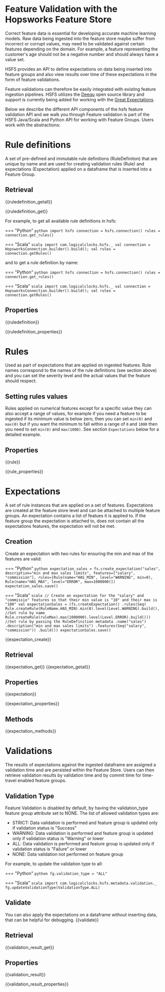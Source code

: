 # Feature Validation with the Hopsworks Feature Store

Correct feature data is essential for developing accurate machine learning models.
Raw data being ingested into the feature store maybe suffer from incorrect or corrupt values, may need to be validated
against certain features depending on the domain. For example, a feature representing the customer's age should not be a
negative number and should always have a value set.

HSFS provides an API to define expectations on data being inserted into feature groups and also view results over time
of these expectations in the form of feature validations.

Feature validations can therefore be easily integrated with existing feature ingestion pipelines.
HSFS utilizes the [Deequ](https://github.com/awslabs/deequ) open source library and support is currently being added for
working with the [Great Expectations](https://github.com/great-expectations/great_expectations).

Below we describe the different API components of the hsfs feature validation API and we walk you through Feature
validation is part of the HSFS Java/Scala and Python API for working with Feature Groups. Users work with the abstractions:


# Rule definitions
A set of pre-defined and immutable rule definitions (RuleDefiniton) that are unique by name and are used for creating
validation rules (Rule) and expectations (Expectation) applied on a dataframe that is inserted into a Feature Group.

## Retrieval

{{ruledefinition_getall}}

{{ruledefinition_get}}

For example, to get all available rule definitions in hsfs:

=== "Python"
    ```python
    import hsfs
    connection = hsfs.connection()
    rules = connection.get_rules()
    ```

=== "Scala"
    ```scala
    import com.logicalclocks.hsfs._
    val connection = HopsworksConnection.builder().build();
    val rules = connection.getRules()
    ```

and to get a rule definition by name:

=== "Python"
    ```python
    import hsfs
    connection = hsfs.connection()
    rules = connection.get_rules()
    ```

=== "Scala"
    ```scala
    import com.logicalclocks.hsfs._
    val connection = HopsworksConnection.builder().build();
    val rules = connection.getRules()
    ```

## Properties
{{ruledefinition}}

{{ruledefinition_properties}}


# Rules

Used as part of expectations that are applied on ingested features. Rule names correspond to the names of the
rule definitions (see section above) and you can set the severity level and the actual values that the feature should
respect.

## Setting rules values

Rules applied on numerical features except for a specific value they can also accept a range of values,
for example if you need a feature to be ingested if its minimum value is below zero, then you can set
`min(0)` and `max(0)` but if you want the minimum to fall within a range of `0` and `1000` then you need to set
`min(0)` and `max(1000)`. See section `Expectations` below for a detailed example.

## Properties
{{rule}}

{{rule_properties}}


# Expectations

A set of rule instances that are applied on a set of features. Expectations are created at the feature store level
and can be attached to multiple feature groups. An expectation contains a list of featues it is applied to.
If the feature group the expectation is attached to, does not contain all the expectations features, the expectation
will not be met.

## Creation

Create an expectation with two rules for ensuring the min and max of the features are valid:

=== "Python"
    ```python
    expectation_sales = fs.create_expectation("sales",
                                               description="min and max sales limits",
                                               features=["salary", "commission"],
                                               rules=[Rule(name="HAS_MIN", level="WARNING", min=0), Rule(name="HAS_MAX", level="ERROR", max=1000000)])
    expectation_sales.save()
    ```

=== "Scala"
    ```scala
    // Create an expectation for the "salary" and "commissio" features so that their min value is "10" and their max is "100"
    val expectationSales = (fs.createExpectation()
                              .rules(Seq(
                                  Rule.createRule(RuleName.HAS_MIN).min(0).level(Level.WARNING).build(), //Set rule by name
                                  Rule.createRule(ruleMax).max(1000000).level(Level.ERROR).build())) //Set rule by passing the RuleDefinition metadata
                              .name("sales")
                              .description("min and max sales limits")
                              .features(Seq("salary", "commission"))
                              .build())
    expectationSales.save()
    ```

{{expectation_create}}

## Retrieval

{{expectation_get}}
{{expectation_getall}}

## Properties
{{expectation}}

{{expectation_properties}}

## Methods
{{expectation_methods}}

# Validations
The results of expectations against the ingested dataframe are assigned a validation time and are persisted within the
Feature Store. Users can then retrieve validation results by validation time and by commit time for time-travel enabled
feature groups.

## Validation Type
Feature Validation is disabled by default, by having the validation_type feature group attribute set to NONE.
The list of allowed validation types are:

- STRICT: Data validation is performed and feature group is updated only if validation status is "Success"
- WARNING: Data validation is performed and feature group is updated only if validation status is "Warning" or lower
- ALL: Data validation is performed and feature group is updated only if validation status is "Failure" or lower
- NONE: Data validation not performed on feature group

For example, to update the validation type to all:

=== "Python"
    ```python
    fg.validation_type = "ALL"
    ```

=== "Scala"
    ```scala
    import com.logicalclocks.hsfs.metadata.validation._
    fg.updateValidationType(ValidationType.ALL)
    ```

## Validate
You can also apply the expectations on a dataframe without inserting data, that can be helpful for debugging.
{{validate}}

## Retrieval
{{validation_result_get}}

## Properties
{{validation_result}}

{{validation_result_properties}}
